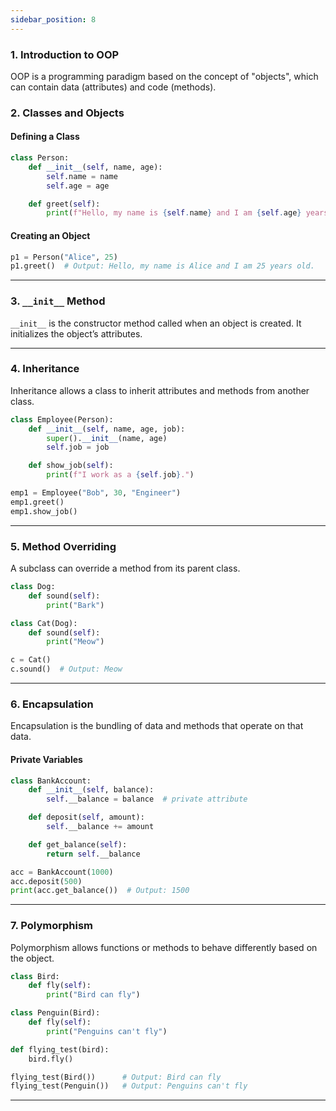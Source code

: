 ```yaml
---
sidebar_position: 8
---
```


<!-- ## Object-Oriented Programming (OOP) -->

### 1. Introduction to OOP

OOP is a programming paradigm based on the concept of "objects", which can contain data (attributes) and code (methods).

### 2. Classes and Objects

#### Defining a Class

```python
class Person:
    def __init__(self, name, age):
        self.name = name
        self.age = age

    def greet(self):
        print(f"Hello, my name is {self.name} and I am {self.age} years old.")
```

#### Creating an Object

```python
p1 = Person("Alice", 25)
p1.greet()  # Output: Hello, my name is Alice and I am 25 years old.
```

---

### 3. `__init__` Method

`__init__` is the constructor method called when an object is created. It initializes the object’s attributes.

---

### 4. Inheritance

Inheritance allows a class to inherit attributes and methods from another class.

```python
class Employee(Person):
    def __init__(self, name, age, job):
        super().__init__(name, age)
        self.job = job

    def show_job(self):
        print(f"I work as a {self.job}.")

emp1 = Employee("Bob", 30, "Engineer")
emp1.greet()
emp1.show_job()
```

---

### 5. Method Overriding

A subclass can override a method from its parent class.

```python
class Dog:
    def sound(self):
        print("Bark")

class Cat(Dog):
    def sound(self):
        print("Meow")

c = Cat()
c.sound()  # Output: Meow
```

---

### 6. Encapsulation

Encapsulation is the bundling of data and methods that operate on that data.

#### Private Variables

```python
class BankAccount:
    def __init__(self, balance):
        self.__balance = balance  # private attribute

    def deposit(self, amount):
        self.__balance += amount

    def get_balance(self):
        return self.__balance

acc = BankAccount(1000)
acc.deposit(500)
print(acc.get_balance())  # Output: 1500
```

---

### 7. Polymorphism

Polymorphism allows functions or methods to behave differently based on the object.

```python
class Bird:
    def fly(self):
        print("Bird can fly")

class Penguin(Bird):
    def fly(self):
        print("Penguins can't fly")

def flying_test(bird):
    bird.fly()

flying_test(Bird())      # Output: Bird can fly
flying_test(Penguin())   # Output: Penguins can't fly
```

---
